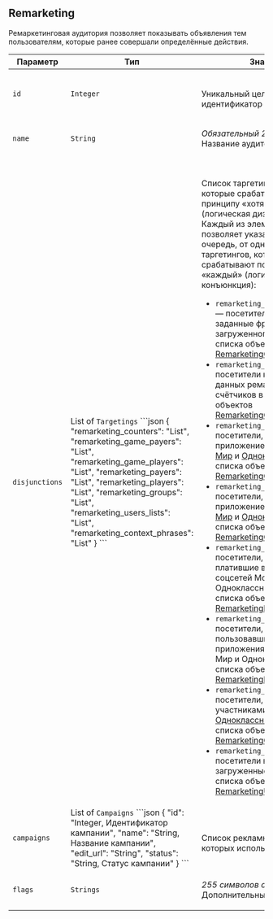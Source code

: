 
## Remarketing

Ремаркетинговая аудитория позволяет показывать объявления тем
пользователям, которые ранее совершали определённые действия.

<table>
    <thead>
        <tr><th>Параметр</th><th>Тип</th><th>Значение</th></tr>
    </thead>
    <tbody>
        <tr>
            <td><code>id</code></td>
            <td><code>Integer</code></td>
            <td><p><br />Уникальный целочисленный идентификатор</p></td>
        </tr><tr>
            <td><code>name</code></td>
            <td><code>String</code></td>
            <td><p><em>Обязательный</em> <em>255 символов</em> <br />Название аудитории</p></td>
        </tr><tr>
            <td><code>disjunctions</code></td>
            <td>List of <code>Targetings</code>
```json
{
  "remarketing_counters": "List",
  "remarketing_game_payers": "List",
  "remarketing_game_players": "List",
  "remarketing_payers": "List",
  "remarketing_players": "List",
  "remarketing_groups": "List",
  "remarketing_users_lists": "List",
  "remarketing_context_phrases": "List"
}
```
</td>
            <td><p><br />Список таргетингов аудитории, которые срабатывают по
принципу «хотя бы один» (логическая дизъюнкция). Каждый из элементов списка
позволяет указать, в свою очередь, от одного до пяти таргетингов, которые
срабатывают по принципу «каждый» (логическая конъюнкция):</p>
<ul>
<li><code>remarketing_context_phrases</code> — посетители искавшие заданные фразы из ранее загруженного списка
в виде списка объектов <a href="#object_remarketingcontextphrases">RemarketingContextPhrases</a>;</li>
<li><code>remarketing_counters</code> — посетители на основании данных ремаркетинговых
счётчиков в виде списка объектов <a href="#object_remarketingcounterinterval">RemarketingCounterInterval</a>;</li>
<li><code>remarketing_game_payers</code> — посетители, платившие за приложение в соцсетях
<a href="http://my.mail.ru">Мой Мир</a> и <a href="http://odnoklassniki.ru/">Одноклассники</a>,
в виде списка объектов <a href="#object_remarketinggameinterval">RemarketingGameInterval</a>;</li>
<li><code>remarketing_game_players</code> — посетители, пользовавшиеся приложением в
соцсетях <a href="http://my.mail.ru">Мой Мир</a> и
<a href="http://odnoklassniki.ru/">Одноклассники</a>, в виде списка объектов
<a href="#object_remarketinggameinterval">RemarketingGameInterval</a>;</li>
<li><code>remarketing_payers</code> — посетители, в принципе платившие в приложениях
соцсетей Мой Мир и Одноклассники, в виде списка объектов
<a href="#object_remarketinginterval">RemarketingInterval</a>;</li>
<li><code>remarketing_payers</code> — посетители, в принципе пользовавшиеся приложениями
соцсетей Мой Мир и Одноклассники, в виде списка объектов
<a href="#object_remarketinginterval">RemarketingInterval</a>;</li>
<li><code>remarketing_group</code> — посетители, являющиеся участниками групп в соцсети
<a href="http://odnoklassniki.ru/">Одноклассники</a>, в виде списка объектов
<a href="#object_remarketinggroupmembership">RemarketingGroupMembership</a>.</li>
<li><code>remarketing_users_list</code> — посетители входящие в загруженные списки
в виде списка объектов <a href="#object_remarketinguserslist">RemarketingUsersList</a></li>
</ul></td>
        </tr><tr>
            <td><code>campaigns</code></td>
            <td>List of <code>Campaigns</code>
```json
{
  "id": "Integer, Идентификатор кампании",
  "name": "String, Название кампании",
  "edit_url": "String",
  "status": "String, Статус кампании"
}
```
</td>
            <td><p><br />Список рекламных кампаний, в которых используется аудитория</p></td>
        </tr><tr>
            <td><code>flags</code></td>
            <td><code>Strings</code></td>
            <td><p><em>255 символов</em> <em>cross_device</em><br />Дополнительные опции</p></td>
        </tr>
    </tbody>
</table>